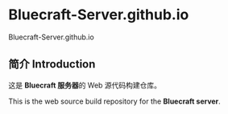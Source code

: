 # Bluecraft-Server.github.io

Bluecraft-Server.github.io

## 简介 Introduction

这是 **Bluecraft 服务器**的 Web 源代码构建仓库。

This is the web source build repository for the **Bluecraft server**.
